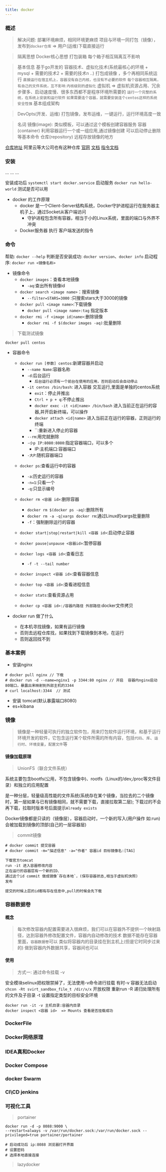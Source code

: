 ```yaml
---
title: docker
---
```


### 概述

> 解决问题:
    部署环境麻烦，相同环境更麻烦
    项目与环境一同打包（镜像），发布到`docker仓库`  => 用户(运维)下载直接运行

> 隔离思想
    Docker核心思想 打包装箱 每个箱子相互隔离互不影响

> 基本信息
    基于go开发的
    容器技术、虚拟化技术(系统最核心的环境 + mysql + 需要的技术2 + 需要的技术n ..) 打包成镜像 ，多个再相同系统运行
        `直接运行在宿主机上，容器没有自己内核，也没有不必要的软件`
        `每个容器相互隔离，有自己的文件系统，互不影响`
        `内核级别的虚拟化`
    虚拟机 => 虚拟机资源占用、冗余步骤多、启动速度慢、很多东西都不是程序环境所需要的
        `运行一个完整的系统，在系统上安装和运行软件`
        `如果需要连个容器，就需要安装连个centos这样的系统`
        `安全性强`
    基本组成架构

> DevOpts(开发、运维)
打包镜像，发布运维，一键运行，运行环境高度一致

> 名词
镜像(image):
    类似模板，可以通过这个模板创建容器服务
容器(container)
    利用容器运行一个或一组应用,通过镜像创建
    可以启动停止删除等基本命令
仓库(repository)
    远程存放镜像的地方

[仓库地址](https://hub.docker.com/) 阿里云等大公司也有这种仓库
[官网](https://www.docker.com/)
[文档](https://docs.docker.com/)
[指令文档](https://docs.docker.com/reference/)

### 安装 
...
...
...

安装成功后
`systemctl start docker.service` 启动服务
`docker run hello-world` 测试是否可以用

-   docker 的工作原理
    -   docker 是一个Client-Server结构系统，Docker守护进程运行在服务器主机子上，通过Socket从客户端访问
        -   守护进程包含所有容器，相当于小的Linux系统，里面的端口与外界不冲突
    -   Docker服务器 执行 客户端发送的指令 
### 命令
帮助: `docker --help`
判断是否安装成功: `docker version`、`docker info`
启动程序: `docker run <镜像名称>`

-   镜像命令
    -   `docker images`：查看本地镜像
        -   `-aq`:查出所有镜像id
    -   `docker search <image name>`：搜索镜像
        -   `--filter=STARS=3000` :只搜索stars大于3000的镜像
    -   `docker pull <image name>`:下载镜像
        -   `docker pull <image name>:tag` 指定版本
    -   `docker rmi -f <image id|name>`:删除镜像
        -   `docker rmi -f $(docker images -aq)`:批量删除

> 下载测试镜像
```shell
docker pull centos
```
-   容器命令
    <!-- -   `docker linux大多数命令 容器id`:实现容器内部相应linux功能    -->
    -   `docker run [参数] centos`:新建容器并启动
        -   `--name Name`:容器名称
        -   `-d`:后台运行
            -   `后台运行必须有一个前台在使用的应用，否则启动后会自动停止`
        -   `-it centos /bin/bash`: 进入容器 交互运行,里面是单独的centos系统
            -   `exit`：停止并推出
            -   `Ctrl + p + q`:不停止推出
            -   `docker exec -it <id|name> /bin/bash` 进入当前正在运行的容器,并开启新终端，可以操作 
            -   `docker attach <id|name>` 进入当前正在运行的容器，正则运行的终端  
            -   ``:重新进入停止的容器
        -   `--rm`:用完就删除
        -   `-小p IP:8080:8080`:指定容器端口，可以多个
            -   IP:主机端口:容器端口
        -   `-大P`:随机容器端口 
    <!-- -   `docker update --restart=always <容器 id>` :更新参数 -->
    -   `docker ps`:查看运行中的容器
        -   `-a`:历史运行的容器
        -   `-n=1`:只看一个
        -   `-q`:只显示编号
    -   `docker rm <容器 id>`:删除容器  
        -   `docker rm $(docker ps -aq)`:删除所有
        -   `docker rm -a -q|xargs docker rm`:通过Linux的xargs批量删除
        -   `-f`：强制删除运行的容器
    -   `docker start|stop|restart|kill <容器 id>`:启动停止容器
    -   `docker pause|unpause <容器id>`:暂停容器
    -   `docker logs <容器 id>`:查看日志
        -   `-f -t --tail number`
    -   `docker inspect <容器 id>`:查看容器信息 
    -   `docker top <容器 id>`:查看进程信息 
    -   `docker stats`:查看资源占用

    -   `docker cp <容器 id>:/容器内路径 外部路径`:docker文件拷贝

- docker run 做了什么
    -   在本机寻找镜像，如果有运行镜像
    -   否则去远程仓库找，如果找到下载镜像到本地，在运行
    -   否则返回找不到

### 基本案例
- 安装nginx
```shell
# docker pull nginx // 下载
# docker run -d --name=nginx1 -p 3344:80 nginx // 开启  容器内nginx启动80端口，暴露出来映射到外部主机的3344
# curl localhost:3344  // 测试
```

- 安装 tomcat(默认暴露端口8080)
- es+kibana
### 镜像
> 镜像是一种轻量可执行的独立软件包，用来打包软件运行环境，和基于运行环境开发的软件，它包含运行某个软件所需的所有内容，包括`代码`、`库`、`运行时`、`环境变量`，`配置文件`等

#### 镜像加载原理
> UnionFS（联合文件系统）

系统主要包含bootfs(公用，不包含镜像中)、rootfs（Linux的/dev,/proc等文件目录）和独立的应用配置

是一种分层，轻量级高性能的文件系统(系统存在某个镜像，当拉去的二个镜像时，第一层如果与已有镜像相同，就不需要下载，直接拉取第二层);
下载过的不会再下载，拉取时版本号后面提示`Already exists`

Docker镜像都是只读的（镜像层），容器启动时，一个新的写入(用户操作 如:run)会被加载到镜像的顶部(自己的一层容器层)

> commit镜像
```shell
# docker commit 提交容器
# docker commit -m="描述信息" -a="作者" 容器id 目标镜像名:[TAG]

下载官方tomcat
run -it 进入容器修改内容
正在运行的容器层有一个新的ID、
通过这个id commit 做成镜像`存在本地`，(保存容器状态,相当于虚拟机快照)
发布

提交的时候上层的id都有存在信息中,pull的时候会先下载
```
### 容器数据卷
#### 概念
> 每次修改容器内配置需要进入很麻烦，我们可以在容器外不提供一个映射路径，达到容器外修改配置文件，容器内自动修改的技术
> 数据不能存在容器里面，`容器数据卷`可以 类似将容器内的目录挂在到主机上(但是它时同步过来的) 做到容器内外数据共享，容器间也可以

#### 使用
>  方式一: 通过命令挂载  -v

安全模块selinux把权限禁掉了，无法使用-v命令进行挂载
有时-v 容器无法启动 `chcon -Rt svirt_sandbox_file_t /dir/x/x` 开放权限 重新run
-R 递归处理所有的文件及子目录
-t 设置指定类型的目标安全环境
```shell
docker run -it -v 主机目录:容器内目录
docker inspect <容器 id>  => Mounts 查看是否挂载成功
```
### DockerFile
### Docker网络原理

### IDEA真和Docker
### Docker Compose
### docker Swarm
### CI\CD jenkins 

### 可视化工具
> portainer
```shell
docker run -d -p 8088:9000 \
--restart=always -v /var/run/docker.sock:/var/run/docker.sock --privileged=true portainer/portainer

# 启动成功后 ip:8088 浏览器打开界面
# 设置密码
# 选择本地直接连接
```

> lazydocker